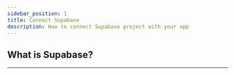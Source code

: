```yaml
---
sidebar_position: 1
title: Connect Supabase
description: How to connect Supabase project with your app 
---
```


## What is Supabase?
---
